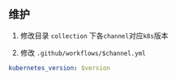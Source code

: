 
## 维护

1. 修改目录 `collection` 下各`channel`对应`k8s`版本

2. 修改 `.github/workflows/$channel.yml`
```yaml
kubernetes_version: $version
```
